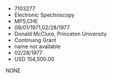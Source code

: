 * 7103277
* Electronic Spectroscopy
* MPS,CHE
* 09/01/1971,02/28/1977
* Donald McClure, Princeton University
* Continuing Grant
*   name not available
* 02/28/1977
* USD 154,500.00

NONE